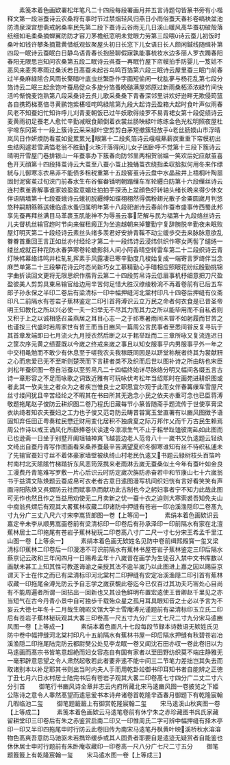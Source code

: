 <!-- { "loadSidebar": true } -->
　　素笺本着色画欵署松年笔凡二十四段每段署画月并五言诗题句皆篆书旁有小楷释文第一段浴蚕诗云农桑将有事时节过禁烟轻风归燕日小雨俗蚕天春衫卷缟袂盆池防清泉深宫想斋戒躬桑率民先第二段下蚕诗云谷雨无几日溪山暖风髙华蚕初破殻落纸细如毛柔桑摘蝉翼防防才容刀茅檐纸窓明未觉眼力劳第三段喂诗云蚕儿初饭时桑叶如钱许攀条摘鵞黄借纸观蚁聚屋头初日长窓下儿女语日长人颇闲鍼线随缉补第四段一眠诗云蚕眠白日静鸟语青春长抱胫聊假寐孰能事梳妆水边多丽人罗衣躅春阳春阳无限思岂知问农桑第五段二眠诗云呉蚕一再眠竹屋下帘幙拍手防婴儿一笈姑不恶风来麦秀寒雨过桑沃若日髙蚕未起谷鸟鸣百箔第六段三眠诗云屋里蚕三眠门前春过半桑麻緑隂合风雨长檠暗叶底虫丝繁卧作字画短偷闲一枕肱夣与杨花乱第七段分箔诗云二眠三起余饱叶蚕局促众多旋分箔蚤晩磓满屋郊原过新雨桑柘添浓緑竹间快活吟惭愧麦饱熟第八段采桑诗云呉儿歌采桑桑下青春深邻里讲欢好逊畔无欺侵筠篮各自携筠梯髙倍寻黄鹂饱紫椹哑咤鸣緑隂第九段大起诗云盈箱大起时食叶声似雨春风老不知蚕妇忙知许呼儿刈青麦朝饭已过午妖歌得绫罗不易青裙女第十段促绩诗云麦黄雨初足蚕老人愈忙辛勤减眠食颠倒着衣裳丝肠映緑叶练练金色光松明照夜屋杜宇啼东冈第十一段上簇诗云采采緑叶空剪剪白茅短撤簇轻放手老丝肠媆山市浮晴岚风日作妍煗防看茧如瓮累累光眼第十二段炙箔诗云峨峨爇薪炭重重下帘幙初出虫结网遽若雪满箔老翁不胜勤火珠汗落得闲儿女子困卧呼不觉第十三段下簇诗云晴明开雪屋门巷排银山一年蚕事办下簇春向防邻里两相贺翁媪一笑欢后妃应献茧喜色开天顔第十四段择茧诗云大茧至八蚕小茧止独蛹茧衣绕指柔収拾拟何用冬来作缥絖与儿御寒冻衣帛非不能债多租税重第十五段窖茧诗云盘中水晶盐井上梧桐叶陶噐固封泥窖茧过旬浃门前春水生布谷催畚锸明朝蹋缫车军轮纒白防第十六段缫丝诗云连村煮茧香解事谁家娘盈盈意媚灶拍拍手探汤上盆顔色好转轴头绪长晩来得少休女伴语隔墙第十七段蚕蛾诗云蛾初脱纒缚如蝶栩栩然得偶粉翅光散子金粟圆嵗月判悠悠种嗣期緜緜送蛾临逺水蚤归属明年第十八段祀谢诗云春前作蚕市盛事传西蜀此邦享先蚕再拜丝满目马革裹玉肌能神不为辱虽云事茫解与民为福第十九段络丝诗云儿夫督机丝输官趂时节向来催租瘢正为坐逾越朝来掉籰勤宁复辞腕脱辛勤夜未眠败屋灯明灭第二十段经诗云素丝头绪多羡君好安排青鞵不动尘缓歩交去来脉脉意欲乱眷眷首重回王言正如丝亦付经纶才第二十一段纬诗云浸纬供织作寒女两髻了缱绻一缕丝成就百种花防水春笋寒卷轮蟾影斜人间小阿香晴空转雷车第二十二段织诗云青灯映帏幕络纬鸣井栏轧轧挥素手风露凄已寒辛勤度几梭始复成一端寄言罗绮伴当念麻苎单第二十三段攀花诗云时态尚新巧女工慕精勤心手暗相应照眼花纷纭殷勤挑锦字曲折读回文更将无限思织作鴈背云第二十四段剪帛诗云低眉事机杼细意把刀尺盈盈彼美人剪剪具束帛输官给边用辛苦何足惜大胜汉缭绫粉涴不再着卷前有已后五车郎子孙永保之半印二卷后有梁清标一印中幅押缝河北棠村印凡十四卷后押缝有仪斋印凡二前隔水有苍岩子蕉林鉴定二印引首蒋溥识云立万民之命者何衣食是已昔圣帝明王知教化之所以兴必使一夫一妇举无不尽其力而其力之所以能毕用而不自私者则又积于上之以诚相感召虽燕居之耳目心志一之于祁寒暑雨间未甞不如躬履而甘苦之也谨按三代盛时若周家世有哲王而当日豳风一篇周公言民事者至悉间甞反复寻玩于其首章发端即曰七月流火九月授衣然后断之以于耜举趾而二三章所咏又复流连迟日之筐次序元黄之绩葢既以今嵗之终戒来嵗之事且以知女服事乎内男服事乎外一年之中交相黾勉而不敢少有休息至于嗟我农夫我稼既同因是以跻堂称觥者终其为裳献豜之心而忠爱已无不至斯则楚茨而下言耕者类不及织而后世以图补诗之所由昉也宋臣刘松年蚕织图一卷自浴蚕以至剪帛凡二十四幅终始详尽脉络分明又幅间各缀五言古诗一章形容之不足而咏歌之词致近雅有可玩咏伏考松年当绍熙时在画苑进耕织图或者此其一欤夫生之者众为之者疾岂惟良士之职思宜尔观于此而女伴春篝缫车雪屋尺丝寸缕间犹且辛苦经纶之不暇其在书曰所其无逸念小民之依夫亦重可念也已臣蒋溥敬题拖尾赵子俊防云耕织图二卷乃程氏旧藏每节小篆皆随斋手题流传于世使享膏梁衣纨绮者知农夫蚕妇之工力也子俊又范竒防云畴昔甞寓玉堂直署有以豳风图徴予语固知弃任田正粤奏粒民懋迁财用变化居积不独虞夏之际万邦作乂而千万古民生赖焉周公作诗以戒王诵风化所繇捧卷伏读逮今凛凛生气不止于耜举趾馌彼南畆如此图而已也逊斋一日坐于别墅开阖瑶轴神爽飞越芸边老人范竒八十一嵗书又仇逺题云轻纨文绮出自蚕丹青写作图画看采桑养蚕最辛苦满望夏织冬御寒谁知有丝不待织私逋未了先输官蚕妇寸丝不着体豪家墙壁被纨绮山村老民仇逺又书题云緑树枝头百箔吟村南村北天隂隂竹梯踏折东风恶筠笼携来老雨淋去嵗无蚕桑似土今年有蚕叶如金良工漫费丹青笔难写罗敷一片心后识云时防定嵗次旃防赤奋若中和节康山七十六嵗翁书于益清文陈焕题云蚕成帛可衣老者古意日逺图漫写机间织妇恍有言好看笑笑有声画浔阳陈焕又呉煟防云社而赋事烝而献功此古制也今之躬妇事者宁不知力此哉此图可无作也然且作之当益用劝使无二月卖新之忧一蚕十衣之迫则大寒索裘吾知免夫山中痴翁呉煟后有观其大畧蕉林収藏二印诸防中押缝有苍岩一印冶溪渔隠印二卷髙九寸九分广三丈八尺六寸宋李嵩货郎图一卷【上等闰一】
　　素绢本着色画欵识云嘉定辛未李从顺男嵩画卷前有梁清标印一印卷后有孙承泽印一印前隔水有家在北澶蕉林居士二印拖尾有苍岩子蕉林秘玩二印卷髙八寸广二尺一寸七分宋王希孟千里江山图一卷【上等余一】
　　素绢本着色画无欵姓名见防中卷前缉熙殿寳一玺又梁清标印蕉林二印卷后一印漫漶不可识前隔水有蕉林书屋苍岩子蕉林鉴定三印后隔水蔡京记云政和三年闰四月一日赐希孟年十八嵗昔在画学为生徒召入禁中文书库数以画献未甚工上知其性可教遂诲谕之亲授其法不逾半嵗乃以此图进上嘉之因以赐臣京谓天下士在作之而已有梁清标印河北棠村二印押缝有安定冶溪渔隠二印引首有蕉林収藏一印拖尾金溥光防云予自志学之嵗获覩此卷迄今已仅百过其功夫巧宻处心目尚有不能周遍者所谓一回拈出一回新也又其设色鲜明布置宏逺使王晋卿赵千里见之亦当短气在古今丹青小景中自可独歩千载殆众星之孤月耳具眼知音之士必以予言为不妄云大徳七年冬十二月哉生魄昭文馆大学士雪庵溥光谨题前有梁清标印玉立氏二印后有苍岩子蕉林秘玩观其大畧三印卷髙一尺五寸九分广三丈七尺二寸九分宋马逺豳风图一卷【上等成一】
　　素绢本着色画凡十七段每段节録本诗数语无欵姓氏见防中卷中幅押缝河北棠村印凡十五前隔水有蕉林书屋一印后隔水押缝有秋碧苍岩冶溪渔隠二印拖尾陆完防云都尉樊公处见李龙眠一卷又闻沈石田亦収一卷此卷旧以为马逺画而髙宗书皆笔意超絶而妇女容态自有国有家者以至田野纺织莫不端庄静雅无一毫邪辟意思望之令人肃然起敬若此者要非逺不能中间三二节笔力差拙岂其失去而取诸别本以补足耶其书则出当时内夫人手而用乾卦竝御书印耳知书者自能辨之正徳丁丑七月六日水村居士陆完书后有苍岩子观其大畧二印卷髙七寸四分广二丈二寸六分引首
　　御笔行书豳风诗全章并志云内府所藏北宋马逺豳风图一卷披览之下姬公陈诗之意令人睾然髙望而逺思爰书本诗弁诸卷首乾隆辛酉春月御题下有乾隆宸翰几暇临池二玺
　　御笔题籖籖上有御赏乾隆宸翰二玺
　　宋马逺溪山秋爽图一卷【上等成二】
　　素笺本着色画欵云马逺笔卷前有休宁朱之赤珍藏图书呉氏家藏留耕堂印三印卷后有朱之赤鉴赏启南二印又一印惟周氏二字可辨中幅押缝有择木亭印一印又半印四拖尾申时行防云此卷旧传为南宋马逺笔丹枫黄叶映溪桥秋水溶溶物色髙爽吾意防马驰驱未若擕笻缓歩或其人固贵者耶要自是逺迹无疑赏者自能鉴也休休居士申时行题前有朱卧庵収藏印一印卷髙一尺八分广七尺二寸五分
　　御笔题籖籖上有乾隆宸翰一玺
　　宋马逺水图一卷【上等成三】
